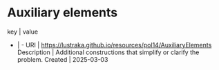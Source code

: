 # Auxiliary elements

key | value
- | -
URI | https://lustraka.github.io/resources/pol14/AuxiliaryElements
Description | Additional constructions that simplify or clarify the problem.
Created | 2025-03-03

